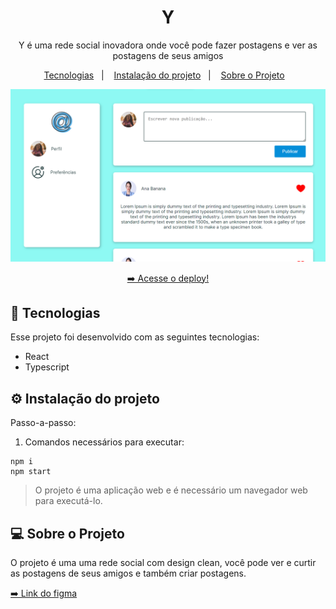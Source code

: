 <h1 align="center"> Y </h1>

<p align="center">
  Y é uma rede social inovadora onde você pode fazer postagens e ver as postagens de seus amigos<br/>
</p>

<p align="center">
  <a href="#-tecnologias">Tecnologias</a>&nbsp;&nbsp;&nbsp;|&nbsp;&nbsp;&nbsp;
  <a href="#-instalação-do-projeto">Instalação do projeto</a>&nbsp;&nbsp;&nbsp;|&nbsp;&nbsp;&nbsp;
  <a href="#-sobre-o-projeto">Sobre o Projeto</a>&nbsp;&nbsp;&nbsp;
</p>

<p align="center">
  <img alt="imagem do site pronto no vercel" src="./src/assets/Preview-Y.png">
</p>

<p align="center">
  <a href="https://vs12-front-05-react-context-task-02.vercel.app/" target="_blank">➡️ Acesse o deploy!</a>
</p>

## 🚀 Tecnologias

Esse projeto foi desenvolvido com as seguintes tecnologias:

- React
- Typescript

## ⚙️ Instalação do projeto

Passo-a-passo:

1. Comandos necessários para executar:

```
npm i
npm start
```

> O projeto é uma aplicação web e é necessário um navegador web para executá-lo.

## 💻 Sobre o Projeto

O projeto é uma uma rede social com design clean, você pode ver e curtir as postagens de seus amigos e também criar postagens.

<a href="https://www.figma.com/file/EdHZZJhoqqpEsnv5trn3Ee/Y?type=design&node-id=2911%3A191&mode=dev" target="_blank">➡️ Link do figma</a>
